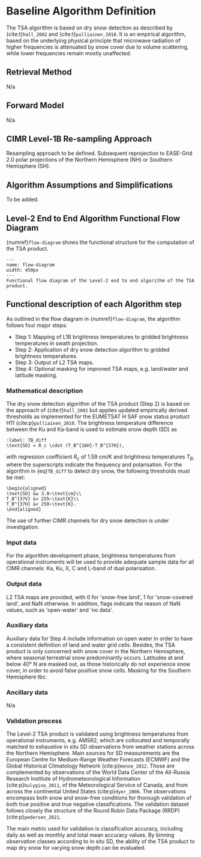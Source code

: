 # Baseline Algorithm Definition

The TSA algorithm is based on dry snow detection as described by {cite:t}`hall_2002` and {cite:t}`pulliainen_2010`. It is an empirical algorithm, based on the underlying physical principle that microwave radiation of higher frequencies is attenuated by snow cover due to volume scattering, while lower frequencies remain mostly unaffected.

## Retrieval Method

N/a


## Forward Model

N/a


## CIMR Level-1B Re-sampling Approach

Resampling approach to be defined.
Subsequent reprojection to EASE-Grid 2.0 polar projections of the Northern Hemisphere (NH) or Southern Hemisphere (SH).


## Algorithm Assumptions and Simplifications

To be added.


## Level-2 End to End Algorithm Functional Flow Diagram

{numref}`flow-diagram` shows the functional structure for the computation of the TSA product.

```{figure} ./figures/L2-algorithm.png
--- 
name: flow-diagram
width: 450px
---
Functional flow diagram of the Level-2 end to end algorithm of the TSA product.
```

## Functional description of each Algorithm step

As outlined in the flow diagram in {numref}`flow-diagram`, the algorithm follows four major steps: 

* Step 1: Mapping of L1B brightness temperatures to gridded brightness temperatures in swath projection.
* Step 2: Application of dry snow detection algorithm to gridded brightness temperatures.
* Step 3: Output of L2 TSA maps.
* Step 4: Optional masking for improved TSA maps, e.g. land/water and latitude masking.

### Mathematical description

The dry snow detection algorithm of the TSA product (Step 2) is based on the approach of {cite:t}`hall_2002` but applies updated empirically derived thresholds as implemented for the EUMETSAT H SAF snow status product H11 {cite:p}`pulliainen_2010`. The brightness temperature difference between the Ku and Ka-band is used to estimate snow depth (SD) as

```{math}
:label: TB_diff
\text{SD} = R_c \cdot (T_B^{18H}-T_B^{37H}),
```

with regression coefficient $R_c$ of 1.59 cm/K and brightness temperatures $T_B$, where the superscripts indicate the frequency and polarisation.
For the algorithm in {eq}`TB_diff` to detect dry snow, the following thresholds must be met:

```{math}
\begin{aligned}
\text{SD} &≥ 3.0~\text{cm}\\
T_B^{37V} &< 255~\text{K}\\
T_B^{37H} &< 250~\text{K}.
\end{aligned}
```

The use of further CIMR channels for dry snow detection is under investigation.

### Input data

For the algorithm development phase, brightness temperatures from operational instruments will be used to provide adequate sample data for all CIMR channels: Ka, Ku, X, C and L-band of dual polarisation.

### Output data

L2 TSA maps are provided, with 0 for 'snow-free land', 1 for 'snow-covered land', and NaN otherwise. In addition, flags indicate the reason of NaN values, such as 'open-water' and 'no data'.

### Auxiliary data

Auxiliary data for Step 4 include information on open water in order to have a consistent definition of land and water grid cells. Besides, the TSA product is only concerned with snow cover in the Northern Hemisphere, where seasonal terrestrial snow predominantly occurs. Latitudes at and below 40° N are masked out, as those historically do not experience snow cover, in order to avoid false positive snow cells. Masking for the Southern Hemisphere tbc.

### Ancillary data

N/a

### Validation process

The Level-2 TSA product is validated using brightness temperatures from operational instruments, e.g. AMSR2, which are collocated and temporally matched to exhaustive in situ SD observations from weather stations across the Northern Hemisphere.
Main sources for SD measurements are the European Centre for Medium-Range Weather Forecasts (ECMWF) and the Global Historical Climatology Network {cite:p}`menne_2012`. Those are complemented by observations of the World Data Center of the All-Russia Research Institute of Hydrometeorological Information {cite:p}`bulygina_2011`, of the Meteorological Service of Canada, and from across the continental United States {cite:p}`dyer_2006`. The observations encompass both snow and snow-free conditions for thorough validation of both true positive and true negative classifications. The validation dataset follows closely the structure of the Round Robin Data Package (RRDP) {cite:p}`pedersen_2021`.

The main metric used for validation is classification accuracy, including daily as well as monthly and total mean accuracy values.
By binning observation classes according to in situ SD, the ability of the TSA product to map dry snow for varying snow depth can be evaluated.



